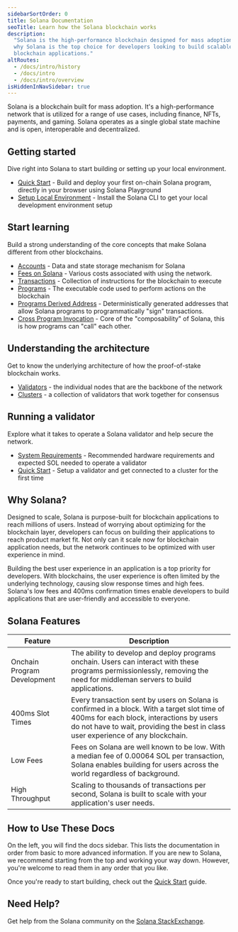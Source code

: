 ```yaml
---
sidebarSortOrder: 0
title: Solana Documentation
seoTitle: Learn how the Solana blockchain works
description:
  "Solana is the high-performance blockchain designed for mass adoption. Learn
  why Solana is the top choice for developers looking to build scalable
  blockchain applications."
altRoutes:
  - /docs/intro/history
  - /docs/intro 
  - /docs/intro/overview
isHiddenInNavSidebar: true
---
```


Solana is a blockchain built for mass adoption. It's a high-performance network
that is utilized for a range of use cases, including finance, NFTs, payments,
and gaming. Solana operates as a single global state machine and is open,
interoperable and decentralized.

## Getting started

Dive right into Solana to start building or setting up your local environment.

- [Quick Start](/docs/intro/quick-start) - Build and deploy your first on-chain
  Solana program, directly in your browser using Solana Playground
- [Setup Local Environment](/content/guides/getstarted/setup-local-development) -
  Install the Solana CLI to get your local development environment setup

## Start learning

Build a strong understanding of the core concepts that make Solana different
from other blockchains.

- [Accounts](/docs/core/accounts) - Data and state storage mechanism for Solana
- [Fees on Solana](/docs/core/fees) - Various costs associated with using the
  network.
- [Transactions](/docs/core/transactions) - Collection of instructions for the
  blockchain to execute
- [Programs](/docs/core/programs) - The executable code used to perform actions
  on the blockchain
- [Programs Derived Address](/docs/core/pda) - Deterministically generated
  addresses that allow Solana programs to programmatically "sign" transactions.
- [Cross Program Invocation](/docs/core/cpi) - Core of the "composability" of
  Solana, this is how programs can "call" each other.

## Understanding the architecture

Get to know the underlying architecture of how the proof-of-stake blockchain
works.

- [Validators](https://docs.solanalabs.com/validator/anatomy) - the individual
  nodes that are the backbone of the network
- [Clusters](/docs/core/clusters) - a collection of validators that work
  together for consensus

## Running a validator

Explore what it takes to operate a Solana validator and help secure the network.

- [System Requirements](https://docs.solanalabs.com/operations/requirements) -
  Recommended hardware requirements and expected SOL needed to operate a
  validator
- [Quick Start](https://docs.solanalabs.com/operations/setup-a-validator) -
  Setup a validator and get connected to a cluster for the first time

## Why Solana?

Designed to scale, Solana is purpose-built for blockchain applications to reach
millions of users. Instead of worrying about optimizing for the blockchain
layer, developers can focus on building their applications to reach product
market fit. Not only can it scale now for blockchain application needs, but the
network continues to be optimized with user experience in mind.

Building the best user experience in an application is a top priority for
developers. With blockchains, the user experience is often limited by the
underlying technology, causing slow response times and high fees. Solana's low
fees and 400ms confirmation times enable developers to build applications that
are user-friendly and accessible to everyone.

## Solana Features

| Feature                     | Description                                                                                                                                                                                                                   |
| --------------------------- | ----------------------------------------------------------------------------------------------------------------------------------------------------------------------------------------------------------------------------- |
| Onchain Program Development | The ability to develop and deploy programs onchain. Users can interact with these programs permissionlessly, removing the need for middleman servers to build applications.                                                   |
| 400ms Slot Times            | Every transaction sent by users on Solana is confirmed in a block. With a target slot time of 400ms for each block, interactions by users do not have to wait, providing the best in class user experience of any blockchain. |
| Low Fees                    | Fees on Solana are well known to be low. With a median fee of 0.00064 SOL per transaction, Solana enables building for users across the world regardless of background.                                                       |
| High Throughput             | Scaling to thousands of transactions per second, Solana is built to scale with your application's user needs.                                                                                                                 |

## How to Use These Docs

On the left, you will find the docs sidebar. This lists the documentation in
order from basic to more advanced information. If you are new to Solana, we
recommend starting from the top and working your way down. However, you're
welcome to read them in any order that you like.

Once you're ready to start building, check out the
[Quick Start](/docs/intro/quick-start) guide.

## Need Help?

Get help from the Solana community on the
[Solana StackExchange](https://solana.stackexchange.com).
